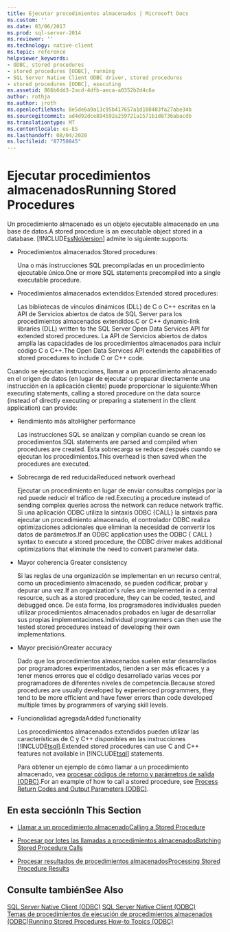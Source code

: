 ```yaml
---
title: Ejecutar procedimientos almacenados | Microsoft Docs
ms.custom: ''
ms.date: 03/06/2017
ms.prod: sql-server-2014
ms.reviewer: ''
ms.technology: native-client
ms.topic: reference
helpviewer_keywords:
- ODBC, stored procedures
- stored procedures [ODBC], running
- SQL Server Native Client ODBC driver, stored procedures
- stored procedures [ODBC], executing
ms.assetid: 866b6dd3-2acd-4dfb-aeca-a0352b2d4c6a
author: rothja
ms.author: jroth
ms.openlocfilehash: 8e5de6a9a13c95b417657a1d108403fa27abe34b
ms.sourcegitcommit: ad4d92dce894592a259721a1571b1d8736abacdb
ms.translationtype: MT
ms.contentlocale: es-ES
ms.lasthandoff: 08/04/2020
ms.locfileid: "87750845"
---
```

# <a name="running-stored-procedures"></a><span data-ttu-id="a01e1-102">Ejecutar procedimientos almacenados</span><span class="sxs-lookup"><span data-stu-id="a01e1-102">Running Stored Procedures</span></span>
  <span data-ttu-id="a01e1-103">Un procedimiento almacenado es un objeto ejecutable almacenado en una base de datos.</span><span class="sxs-lookup"><span data-stu-id="a01e1-103">A stored procedure is an executable object stored in a database.</span></span> [!INCLUDE[ssNoVersion](../../includes/ssnoversion-md.md)] <span data-ttu-id="a01e1-104">admite lo siguiente:</span><span class="sxs-lookup"><span data-stu-id="a01e1-104">supports:</span></span>  
  
-   <span data-ttu-id="a01e1-105">Procedimientos almacenados:</span><span class="sxs-lookup"><span data-stu-id="a01e1-105">Stored procedures:</span></span>  
  
     <span data-ttu-id="a01e1-106">Una o más instrucciones SQL precompiladas en un procedimiento ejecutable único.</span><span class="sxs-lookup"><span data-stu-id="a01e1-106">One or more SQL statements precompiled into a single executable procedure.</span></span>  
  
-   <span data-ttu-id="a01e1-107">Procedimientos almacenados extendidos:</span><span class="sxs-lookup"><span data-stu-id="a01e1-107">Extended stored procedures:</span></span>  
  
     <span data-ttu-id="a01e1-108">Las bibliotecas de vínculos dinámicos (DLL) de C o C++ escritas en la API de Servicios abiertos de datos de SQL Server para los procedimientos almacenados extendidos.</span><span class="sxs-lookup"><span data-stu-id="a01e1-108">C or C++ dynamic-link libraries (DLL) written to the SQL Server Open Data Services API for extended stored procedures.</span></span> <span data-ttu-id="a01e1-109">La API de Servicios abiertos de datos amplía las capacidades de los procedimientos almacenados para incluir código C o C++.</span><span class="sxs-lookup"><span data-stu-id="a01e1-109">The Open Data Services API extends the capabilities of stored procedures to include C or C++ code.</span></span>  
  
 <span data-ttu-id="a01e1-110">Cuando se ejecutan instrucciones, llamar a un procedimiento almacenado en el origen de datos (en lugar de ejecutar o preparar directamente una instrucción en la aplicación cliente) puede proporcionar lo siguiente:</span><span class="sxs-lookup"><span data-stu-id="a01e1-110">When executing statements, calling a stored procedure on the data source (instead of directly executing or preparing a statement in the client application) can provide:</span></span>  
  
-   <span data-ttu-id="a01e1-111">Rendimiento más alto</span><span class="sxs-lookup"><span data-stu-id="a01e1-111">Higher performance</span></span>  
  
     <span data-ttu-id="a01e1-112">Las instrucciones SQL se analizan y compilan cuando se crean los procedimientos.</span><span class="sxs-lookup"><span data-stu-id="a01e1-112">SQL statements are parsed and compiled when procedures are created.</span></span> <span data-ttu-id="a01e1-113">Esta sobrecarga se reduce después cuando se ejecutan los procedimientos.</span><span class="sxs-lookup"><span data-stu-id="a01e1-113">This overhead is then saved when the procedures are executed.</span></span>  
  
-   <span data-ttu-id="a01e1-114">Sobrecarga de red reducida</span><span class="sxs-lookup"><span data-stu-id="a01e1-114">Reduced network overhead</span></span>  
  
     <span data-ttu-id="a01e1-115">Ejecutar un procedimiento en lugar de enviar consultas complejas por la red puede reducir el tráfico de red.</span><span class="sxs-lookup"><span data-stu-id="a01e1-115">Executing a procedure instead of sending complex queries across the network can reduce network traffic.</span></span> <span data-ttu-id="a01e1-116">Si una aplicación ODBC utiliza la sintaxis ODBC {CALL} la sintaxis para ejecutar un procedimiento almacenado, el controlador ODBC realiza optimizaciones adicionales que eliminan la necesidad de convertir los datos de parámetros.</span><span class="sxs-lookup"><span data-stu-id="a01e1-116">If an ODBC application uses the ODBC { CALL } syntax to execute a stored procedure, the ODBC driver makes additional optimizations that eliminate the need to convert parameter data.</span></span>  
  
-   <span data-ttu-id="a01e1-117">Mayor coherencia </span><span class="sxs-lookup"><span data-stu-id="a01e1-117">Greater consistency</span></span>  
  
     <span data-ttu-id="a01e1-118">Si las reglas de una organización se implementan en un recurso central, como un procedimiento almacenado, se pueden codificar, probar y depurar una vez.</span><span class="sxs-lookup"><span data-stu-id="a01e1-118">If an organization's rules are implemented in a central resource, such as a stored procedure, they can be coded, tested, and debugged once.</span></span> <span data-ttu-id="a01e1-119">De esta forma, los programadores individuales pueden utilizar procedimientos almacenados probados en lugar de desarrollar sus propias implementaciones.</span><span class="sxs-lookup"><span data-stu-id="a01e1-119">Individual programmers can then use the tested stored procedures instead of developing their own implementations.</span></span>  
  
-   <span data-ttu-id="a01e1-120">Mayor precisión</span><span class="sxs-lookup"><span data-stu-id="a01e1-120">Greater accuracy</span></span>  
  
     <span data-ttu-id="a01e1-121">Dado que los procedimientos almacenados suelen estar desarrollados por programadores experimentados, tienden a ser más eficaces y a tener menos errores que el código desarrollado varias veces por programadores de diferentes niveles de competencia.</span><span class="sxs-lookup"><span data-stu-id="a01e1-121">Because stored procedures are usually developed by experienced programmers, they tend to be more efficient and have fewer errors than code developed multiple times by programmers of varying skill levels.</span></span>  
  
-   <span data-ttu-id="a01e1-122">Funcionalidad agregada</span><span class="sxs-lookup"><span data-stu-id="a01e1-122">Added functionality</span></span>  
  
     <span data-ttu-id="a01e1-123">Los procedimientos almacenados extendidos pueden utilizar las características de C y C++ disponibles en las instrucciones [!INCLUDE[tsql](../../includes/tsql-md.md)].</span><span class="sxs-lookup"><span data-stu-id="a01e1-123">Extended stored procedures can use C and C++ features not available in [!INCLUDE[tsql](../../includes/tsql-md.md)] statements.</span></span>  
  
     <span data-ttu-id="a01e1-124">Para obtener un ejemplo de cómo llamar a un procedimiento almacenado, vea [procesar códigos de retorno y parámetros de salida &#40;ODBC&#41;](../native-client-odbc-how-to/running-stored-procedures-process-return-codes-and-output-parameters.md).</span><span class="sxs-lookup"><span data-stu-id="a01e1-124">For an example of how to call a stored procedure, see [Process Return Codes and Output Parameters &#40;ODBC&#41;](../native-client-odbc-how-to/running-stored-procedures-process-return-codes-and-output-parameters.md).</span></span>  
  
## <a name="in-this-section"></a><span data-ttu-id="a01e1-125">En esta sección</span><span class="sxs-lookup"><span data-stu-id="a01e1-125">In This Section</span></span>  
  
-   [<span data-ttu-id="a01e1-126">Llamar a un procedimiento almacenado</span><span class="sxs-lookup"><span data-stu-id="a01e1-126">Calling a Stored Procedure</span></span>](calling-a-stored-procedure.md)  
  
-   [<span data-ttu-id="a01e1-127">Procesar por lotes las llamadas a procedimientos almacenados</span><span class="sxs-lookup"><span data-stu-id="a01e1-127">Batching Stored Procedure Calls</span></span>](batching-stored-procedure-calls.md)  
  
-   [<span data-ttu-id="a01e1-128">Procesar resultados de procedimientos almacenados</span><span class="sxs-lookup"><span data-stu-id="a01e1-128">Processing Stored Procedure Results</span></span>](processing-stored-procedure-results.md)  
  
## <a name="see-also"></a><span data-ttu-id="a01e1-129">Consulte también</span><span class="sxs-lookup"><span data-stu-id="a01e1-129">See Also</span></span>  
 <span data-ttu-id="a01e1-130">[SQL Server Native Client &#40;ODBC&#41;](../native-client/odbc/sql-server-native-client-odbc.md) </span><span class="sxs-lookup"><span data-stu-id="a01e1-130">[SQL Server Native Client &#40;ODBC&#41;](../native-client/odbc/sql-server-native-client-odbc.md) </span></span>  
 [<span data-ttu-id="a01e1-131">Temas de procedimientos de ejecución de procedimientos almacenados &#40;ODBC&#41;</span><span class="sxs-lookup"><span data-stu-id="a01e1-131">Running Stored Procedures How-to Topics &#40;ODBC&#41;</span></span>](../../database-engine/dev-guide/running-stored-procedures-how-to-topics-odbc.md)  
  
  
